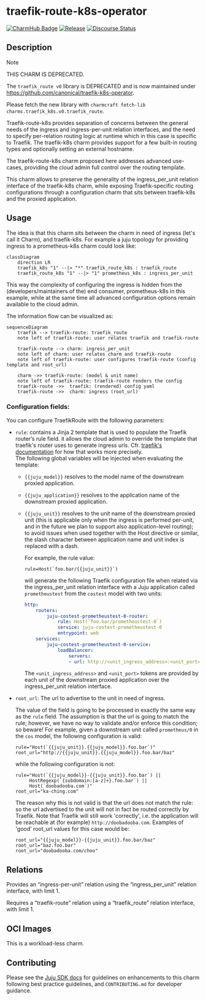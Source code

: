 # traefik-route-k8s-operator

[![CharmHub Badge](https://charmhub.io/traefik-route-k8s/badge.svg)](https://charmhub.io/traefik-route-k8s)
[![Release](https://github.com/canonical/traefik-route-k8s-operator/actions/workflows/release.yaml/badge.svg)](https://github.com/canonical/traefik-route-k8s-operator/actions/workflows/release.yaml)
[![Discourse Status](https://img.shields.io/discourse/status?server=https%3A%2F%2Fdiscourse.charmhub.io&style=flat&label=CharmHub%20Discourse)](https://discourse.charmhub.io)

## Description

> [!NOTE]  
> THIS CHARM IS DEPRECATED.
>
> The `traefik_route v0` library is DEPRECATED and is now maintained under https://github.com/canonical/traefik-k8s-operator.
>
> Please fetch the new library with `charmcraft fetch-lib charms.traefik_k8s.v0.traefik_route`.

Traefik-route-k8s provides separation of concerns between the general needs of 
the ingress and ingress-per-unit relation interfaces, and the need to specify 
per-relation routing logic at runtime which in this case is specific to Traefik.
The traefik-k8s charm provides support for a few built-in routing types and 
optionally setting an external hostname.

The traefik-route-k8s charm proposed here addresses advanced use-cases, providing
the cloud admin full control over the routing template.

This charm allows to preserve the generality of the ingress_per_unit relation 
interface of the traefik-k8s charm, while exposing Traefik-specific 
routing configurations through a configuration charm that sits between 
traefik-k8s and the proxied application.

## Usage

The idea is that this charm sits between the charm in need of ingress (let's call it Charm), and 
traefik-k8s.  For example a juju topology for providing ingress to a 
prometheus-k8s charm could look like:

```mermaid 
classDiagram
    direction LR
    traefik_k8s "1" --|> "*" traefik_route_k8s : traefik_route
    traefik_route_k8s "1" --|> "1" prometheus_k8s : ingress_per_unit
```

This way the complexity of configuring the ingress is hidden from the 
(developers/maintainers of the) end consumer, prometheus-k8s in this example, 
while at the same time all advanced configuration options remain available to 
the cloud admin. 

The information flow can be visualized as:
```mermaid
sequenceDiagram
    traefik --> traefik-route: traefik_route
    note left of traefik-route: user relates traefik and traefik-route

    traefik-route --> charm: ingress_per_unit
    note left of charm: user relates charm and traefik-route
    note left of traefik-route: user configures traefik-route (config template and root_url)

    charm ->> traefik-route: (model & unit name)
    note left of traefik-route: traefik-route renders the config
    traefik-route ->>  traefik: (rendered) config yaml
    traefik-route ->>  charm: ingress (root_url) 
```

### Configuration fields:
You can configure TraefikRoute with the following parameters:

* `rule`: contains a Jinja 2 template that is used to populate the Traefik router’s 
  rule field. it allows the cloud admin to override the template that 
  traefik's router uses to generate ingress urls. Cfr. [traefik's documentation](https://doc.traefik.io/traefik/routing/routers/)
  for how that works more precisely.\
  The following global variables will be injected when evaluating the template:

  * `{{juju_model}}` resolves to the model name of the downstream proxied application.

  * `{{juju_application}}` resolves to the application name of the downstream 
    proxied application.

  * `{{juju_unit}}` resolves to the unit name of the downstream proxied unit 
    (this is applicable only when the ingress is performed per-unit, and in the 
    future we plan to support also application-level routing); to avoid 
    issues when used together with the Host directive or similar, 
    the slash character between application name and unit index is replaced with a dash.

    For example, the rule value:

    ```
    rule=Host(`foo.bar/{{juju_unit}}`)
    ```

    will generate the following Traefik configuration file when related via the 
    ingress_per_unit relation interface with a Juju application called `prometheustest` 
    from the `costest` model with two units:

    ```yaml
    http:
        routers:
            juju-costest-prometheustest-0-router:
                rule: Host(`foo.bar/prometheustest-0`)
                service: juju-costest-prometheustest-0
                entrypoint: web
        services:
            juju-costest-prometheustest-0-service:
                loadBalancer:
                    servers:
                    - url: http://<unit_ingress_address>:<unit_port>
    ```

    The `<unit_ingress_address>` and `<unit_port>` tokens are provided by each unit of 
    the downstream proxied application over the ingress_per_unit relation interface.

* `root_url`:
  The url to advertise to the unit in need of ingress.

  The value of the field is going to be processed in exactly the same way as
  the `rule` field. The assumption is that the url is going to match
  the rule; however, we have no way to validate and/or enforce this condition;
  so beware!
  For example, given a downstream unit called `prometheus/0` in the `cos` model, the 
  following configuration is valid:

  ```
  rule="Host(`{{juju_unit}}.{{juju_model}}.foo.bar`)"
  root_url="http://{{juju_unit}}.{{juju_model}}.foo.bar/baz"
  ```

  while the following configuration is not:

  ```
  rule="Host(`{{juju_model}}-{{juju_unit}}.foo.bar`) || 
       HostRegexp(`{subdomain:[a-z]+}.foo.bar`) || 
       Host(`doobadooba.com`)"
  root_url="ka-ching.com"
  ```

  The reason why this is not valid is that the url does not match the rule:
  so the url advertised to the unit will not in fact be routed correctly by Traefik.
  Note that Traefik will still work 'correctly', i.e. the application will be 
  reachable at (for example) `http://doobadooba.com`.
  Examples of 'good' root_url values for this case would be:

  ```
  root_url="{{juju_model}}-{{juju_unit}}.foo.bar/baz"
  root_url="baz.foo.bar" 
  root_url="doobadooba.com/choo" 
  ```

## Relations
Provides an “ingress-per-unit” relation using the “ingress_per_unit” relation 
interface, with limit 1.

Requires a “traefik-route” relation using a “traefik_route” relation interface, 
with limit 1.

## OCI Images

This is a workload-less charm.

## Contributing

Please see the [Juju SDK docs](https://juju.is/docs/sdk) for guidelines
on enhancements to this charm following best practice guidelines, and
`CONTRIBUTING.md` for developer guidance.
